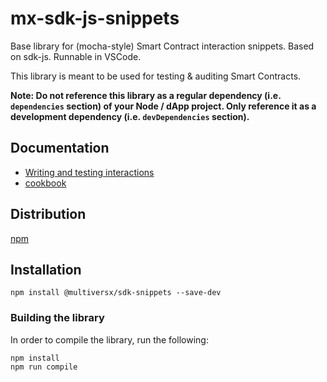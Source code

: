 # mx-sdk-js-snippets

Base library for (mocha-style) Smart Contract interaction snippets. Based on sdk-js. Runnable in VSCode.

This library is meant to be used for testing & auditing Smart Contracts.

**Note: Do not reference this library as a regular dependency (i.e. `dependencies` section) of your Node / dApp project. Only reference it as a development dependency (i.e. `devDependencies` section).**

## Documentation

 - [Writing and testing interactions](https://docs.multiversx.com/sdk-and-tools/sdk-js/writing-and-testing-sdk-js-interactions/)
 - [cookbook](https://docs.multiversx.com/sdk-and-tools/sdk-js/sdk-js-cookbook/)

## Distribution

[npm](https://www.npmjs.com/package/@multiversx/sdk-snippets)

## Installation

```
npm install @multiversx/sdk-snippets --save-dev
```

### Building the library

In order to compile the library, run the following:

```
npm install
npm run compile
```
